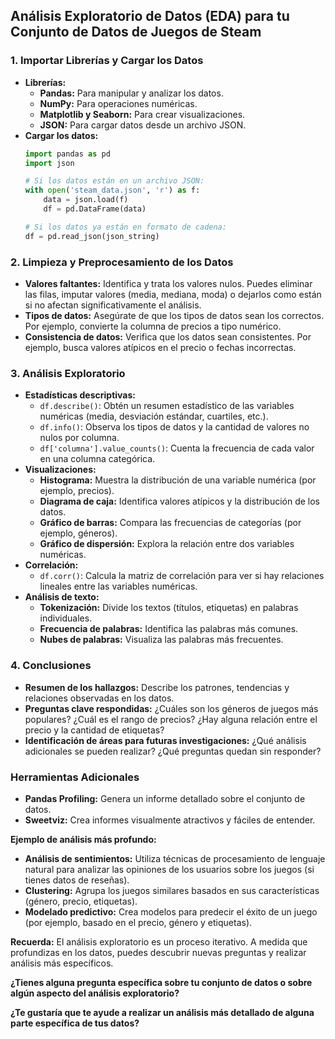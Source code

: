 ## Análisis Exploratorio de Datos (EDA) para tu Conjunto de Datos de Juegos de Steam

### 1. Importar Librerías y Cargar los Datos
* **Librerías:**
    * **Pandas:** Para manipular y analizar los datos.
    * **NumPy:** Para operaciones numéricas.
    * **Matplotlib y Seaborn:** Para crear visualizaciones.
    * **JSON:** Para cargar datos desde un archivo JSON.
* **Cargar los datos:**
    ```python
    import pandas as pd
    import json

    # Si los datos están en un archivo JSON:
    with open('steam_data.json', 'r') as f:
        data = json.load(f)
        df = pd.DataFrame(data)

    # Si los datos ya están en formato de cadena:
    df = pd.read_json(json_string)
    ```

### 2. Limpieza y Preprocesamiento de los Datos
* **Valores faltantes:** Identifica y trata los valores nulos. Puedes eliminar las filas, imputar valores (media, mediana, moda) o dejarlos como están si no afectan significativamente el análisis.
* **Tipos de datos:** Asegúrate de que los tipos de datos sean los correctos. Por ejemplo, convierte la columna de precios a tipo numérico.
* **Consistencia de datos:** Verifica que los datos sean consistentes. Por ejemplo, busca valores atípicos en el precio o fechas incorrectas.

### 3. Análisis Exploratorio
* **Estadísticas descriptivas:**
    * `df.describe()`: Obtén un resumen estadístico de las variables numéricas (media, desviación estándar, cuartiles, etc.).
    * `df.info()`: Observa los tipos de datos y la cantidad de valores no nulos por columna.
    * `df['columna'].value_counts()`: Cuenta la frecuencia de cada valor en una columna categórica.
* **Visualizaciones:**
    * **Histograma:** Muestra la distribución de una variable numérica (por ejemplo, precios).
    * **Diagrama de caja:** Identifica valores atípicos y la distribución de los datos.
    * **Gráfico de barras:** Compara las frecuencias de categorías (por ejemplo, géneros).
    * **Gráfico de dispersión:** Explora la relación entre dos variables numéricas.
* **Correlación:**
    * `df.corr()`: Calcula la matriz de correlación para ver si hay relaciones lineales entre las variables numéricas.
* **Análisis de texto:**
    * **Tokenización:** Divide los textos (títulos, etiquetas) en palabras individuales.
    * **Frecuencia de palabras:** Identifica las palabras más comunes.
    * **Nubes de palabras:** Visualiza las palabras más frecuentes.

### 4. Conclusiones
* **Resumen de los hallazgos:** Describe los patrones, tendencias y relaciones observadas en los datos.
* **Preguntas clave respondidas:** ¿Cuáles son los géneros de juegos más populares? ¿Cuál es el rango de precios? ¿Hay alguna relación entre el precio y la cantidad de etiquetas?
* **Identificación de áreas para futuras investigaciones:** ¿Qué análisis adicionales se pueden realizar? ¿Qué preguntas quedan sin responder?

### Herramientas Adicionales
* **Pandas Profiling:** Genera un informe detallado sobre el conjunto de datos.
* **Sweetviz:** Crea informes visualmente atractivos y fáciles de entender.

**Ejemplo de análisis más profundo:**
* **Análisis de sentimientos:** Utiliza técnicas de procesamiento de lenguaje natural para analizar las opiniones de los usuarios sobre los juegos (si tienes datos de reseñas).
* **Clustering:** Agrupa los juegos similares basados en sus características (género, precio, etiquetas).
* **Modelado predictivo:** Crea modelos para predecir el éxito de un juego (por ejemplo, basado en el precio, género y etiquetas).

**Recuerda:** El análisis exploratorio es un proceso iterativo. A medida que profundizas en los datos, puedes descubrir nuevas preguntas y realizar análisis más específicos.

**¿Tienes alguna pregunta específica sobre tu conjunto de datos o sobre algún aspecto del análisis exploratorio?**

**¿Te gustaría que te ayude a realizar un análisis más detallado de alguna parte específica de tus datos?**
